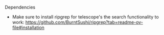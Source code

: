 
Dependencies
* Make sure to install ripgrep for telescope's
  the search functionality to work:
  https://github.com/BurntSushi/ripgrep?tab=readme-ov-file#installation
